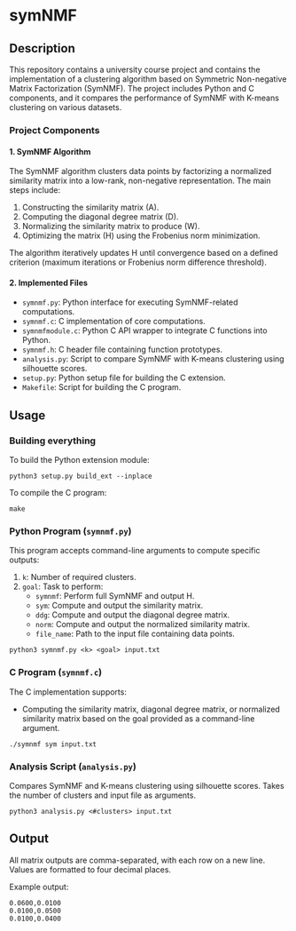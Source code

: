 # symNMF

## Description
This repository contains a university course project and contains the implementation of a clustering algorithm based on Symmetric Non-negative Matrix Factorization (SymNMF). The project includes Python and C components, and it compares the performance of SymNMF with K-means clustering on various datasets.

### Project Components
#### 1. SymNMF Algorithm
The SymNMF algorithm clusters data points by factorizing a normalized similarity matrix into a low-rank, non-negative representation. The main steps include:
1. Constructing the similarity matrix (A).
2. Computing the diagonal degree matrix (D).
3. Normalizing the similarity matrix to produce (W).
4. Optimizing the matrix (H) using the Frobenius norm minimization.

The algorithm iteratively updates H until convergence based on a defined criterion (maximum iterations or Frobenius norm difference threshold).

#### 2. Implemented Files
- `symnmf.py`: Python interface for executing SymNMF-related computations.
- `symnmf.c`: C implementation of core computations.
- `symnmfmodule.c`: Python C API wrapper to integrate C functions into Python.
- `symnmf.h`: C header file containing function prototypes.
- `analysis.py`: Script to compare SymNMF with K-means clustering using silhouette scores.
- `setup.py`: Python setup file for building the C extension.
- `Makefile`: Script for building the C program.

## Usage
### Building everything
To build the Python extension module:
```
python3 setup.py build_ext --inplace
```
To compile the C program:
```
make
```

### Python Program (`symnmf.py`)
This program accepts command-line arguments to compute specific outputs:
1. `k`: Number of required clusters.
2. `goal`: Task to perform:
   - `symnmf`: Perform full SymNMF and output H.
   - `sym`: Compute and output the similarity matrix.
   - `ddg`: Compute and output the diagonal degree matrix.
   - `norm`: Compute and output the normalized similarity matrix.
   - `file_name`: Path to the input file containing data points.
```
python3 symnmf.py <k> <goal> input.txt
```

### C Program (`symnmf.c`)
The C implementation supports:
- Computing the similarity matrix, diagonal degree matrix, or normalized similarity matrix based on the goal provided as a command-line argument.
```
./symnmf sym input.txt
```

### Analysis Script (`analysis.py`)
Compares SymNMF and K-means clustering using silhouette scores. Takes the number of clusters and input file as arguments.
```
python3 analysis.py <#clusters> input.txt
```

## Output
All matrix outputs are comma-separated, with each row on a new line. Values are formatted to four decimal places.

Example output:
```
0.0600,0.0100
0.0100,0.0500
0.0100,0.0400
```

